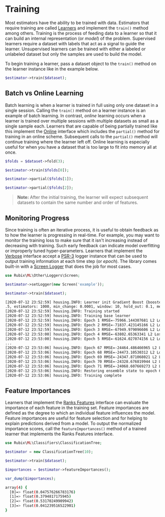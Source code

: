 # Training
Most estimators have the ability to be trained with data. Estimators that require training are called [Learners](learner.md) and implement the `train()` method among others. Training is the process of feeding data to a learner so that it can build an internal representation (or *model*) of the problem. Supervised learners require a dataset with labels that act as a signal to guide the learner. Unsupervised learners can be trained with either a labeled or unlabeled dataset but only the samples are used to build the model.

To begin training a learner, pass a dataset object to the `train()` method on the learner instance like in the example below.

```php
$estimator->train($dataset);
```

## Batch vs Online Learning
Batch learning is when a learner is trained in full using only one dataset in a single session. Calling the `train()` method on a learner instance is an example of batch learning. In contrast, *online* learning occurs when a learner is trained over multiple sessions with multiple datasets as small as a single sample each. Learners that are capable of being partially trained like this implement the [Online](online.md) interface which includes the `partial()` method for training in an online scheme. Subsequent calls to the `partial()` method will continue training where the learner left off. Online learning is especially useful for when you have a dataset that is too large to fit into memory all at once.

```php
$folds = $dataset->fold(3);

$estimator->train($folds[0]);

$estimator->partial($folds[1]);

$estimator->partial($folds[2]);
```

> **Note:** After the initial training, the learner will expect subsequent datasets to contain the same number and order of features.

## Monitoring Progress
Since training is often an iterative process, it is useful to obtain feedback as to how the learner is progressing in real-time. For example, you may want to monitor the training loss to make sure that it isn't increasing instead of decreasing with training. Such early feedback can indicate model overfitting or improperly tuned hyper-parameters. Learners that implement the [Verbose](verbose.md) interface accept a [PSR-3](https://www.php-fig.org/psr/psr-3/) logger instance that can be used to output training information at each time step (or *epoch*). The library comes built-in with a [Screen Logger](other/loggers/screen.md) that does the job for most cases.

```php
use Rubix\ML\Other\Loggers\Screen;

$estimator->setLogger(new Screen('example'));

$estimator->train($dataset);
```

```sh
[2020-07-12 23:52:59] housing.INFO: Learner init Gradient Boost {booster: Regression Tree {max_depth: 4, max_leaf_size: 3, max_features: null, min_purity_increase: 1.0E-7}, rate: 0.1, ratio: 0
.5, estimators: 1000, min_change: 0.0001, window: 10, hold_out: 0.1, metric: RMSE, base: Dummy Regressor {strategy: Mean}}
[2020-07-12 23:52:59] housing.INFO: Training started
[2020-07-12 23:52:59] housing.INFO: Training base learner
[2020-07-12 23:52:59] housing.INFO: Epoch 1 RMSE=-75966.144307681 L2 Loss=6273028418.4053
[2020-07-12 23:52:59] housing.INFO: Epoch 2 RMSE=-71837.423145166 L2 Loss=5398183359.0029
[2020-07-12 23:52:59] housing.INFO: Epoch 3 RMSE=-67949.979096606 L2 Loss=4847398522.703
[2020-07-12 23:53:00] housing.INFO: Epoch 4 RMSE=-63802.65363341 L2 Loss=4515203001.2578
[2020-07-12 23:53:00] housing.INFO: Epoch 5 RMSE=-61624.027074156 L2 Loss=3988666807.5813
...
[2020-07-12 23:53:06] housing.INFO: Epoch 67 RMSE=-24464.486466965 L2 Loss=706106123.97902
[2020-07-12 23:53:06] housing.INFO: Epoch 68 RMSE=-24473.10530312 L2 Loss=701284659.63732
[2020-07-12 23:53:06] housing.INFO: Epoch 69 RMSE=-24347.871068021 L2 Loss=696422563.57693
[2020-07-12 23:53:06] housing.INFO: Epoch 70 RMSE=-24328.676819944 L2 Loss=690861140.1853
[2020-07-12 23:53:06] housing.INFO: Epoch 71 RMSE=-24068.607669273 L2 Loss=685669903.74276
[2020-07-12 23:53:06] housing.INFO: Restoring ensemble state to epoch 61
[2020-07-12 23:53:06] housing.INFO: Training complete
```

## Feature Importances
Learners that implement the [Ranks Features](ranks-features.md) interface can evaluate the importance of each feature in the training set. Feature importances are defined as the degree to which an individual feature influences the model. Feature importances are useful for feature selection and for helping to explain predictions derived from a model. To output the normalized importance scores, call the `featureImportances()` method of a trained learner that implements the Ranks Features interface.

```php
use Rubix\ML\Classifiers\ClassificationTree;

$estimator = new ClassificationTree(10);

$estimator->train($dataset);

$importances = $estimator->featureImportances();

var_dump($importances);
```

```sh
array(4) {
  [0]=> float(0.047576266783176)
  [1]=> float(0.3794817175945)
  [2]=> float(0.53170249909942)
  [3]=> float(0.041239516522901)
}
```
